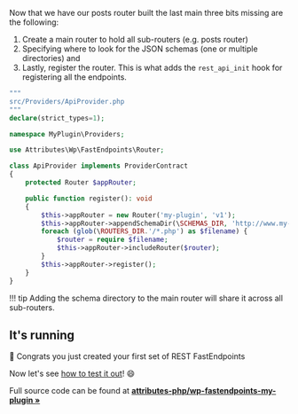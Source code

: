 Now that we have our posts router built the last main three bits missing are the following:

1. Create a main router to hold all sub-routers (e.g. posts router)
2. Specifying where to look for the JSON schemas (one or multiple directories) and
3. Lastly, register the router. This is what adds the `rest_api_init` hook for registering all
   the endpoints.

```php
"""
src/Providers/ApiProvider.php
"""
declare(strict_types=1);

namespace MyPlugin\Providers;

use Attributes\Wp\FastEndpoints\Router;

class ApiProvider implements ProviderContract
{
    protected Router $appRouter;

    public function register(): void
    {
        $this->appRouter = new Router('my-plugin', 'v1');
        $this->appRouter->appendSchemaDir(\SCHEMAS_DIR, 'http://www.my-plugin.com');
        foreach (glob(\ROUTERS_DIR.'/*.php') as $filename) {
            $router = require $filename;
            $this->appRouter->includeRouter($router);
        }
        $this->appRouter->register();
    }
}
```

!!! tip
      Adding the schema directory to the main router will share it across
      all sub-routers.

## It's running

🎉 Congrats you just created your first set of REST FastEndpoints

Now let's see [how to test it out](https://github.com/matapatos/wp-fastendpoints/wiki/Testing)! 😄

Full source code can be found at **[attributes-php/wp-fastendpoints-my-plugin »](https://github.com/Attributes-PHP/wp-fastendpoints-my-plugin)**